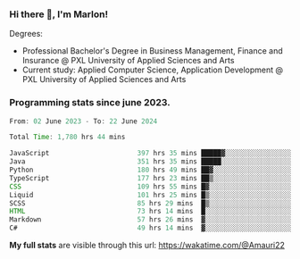 
### Hi there 👋, I'm Marlon!

Degrees: 
- Professional Bachelor's Degree in Business Management, Finance and Insurance @ PXL University of Applied Sciences and Arts
- Current study: Applied Computer Science, Application Development @ PXL University of Applied Sciences and Arts

### Programming stats since june 2023.
<!--START_SECTION:waka-->

```java
From: 02 June 2023 - To: 22 June 2024

Total Time: 1,780 hrs 44 mins

JavaScript                      397 hrs 35 mins █████▓░░░░░░░░░░░░░░░░░░░   22.20 %
Java                            351 hrs 35 mins █████░░░░░░░░░░░░░░░░░░░░   19.63 %
Python                          180 hrs 49 mins ██▓░░░░░░░░░░░░░░░░░░░░░░   10.10 %
TypeScript                      177 hrs 23 mins ██▒░░░░░░░░░░░░░░░░░░░░░░   09.91 %
CSS                             109 hrs 55 mins █▓░░░░░░░░░░░░░░░░░░░░░░░   06.14 %
Liquid                          101 hrs 25 mins █▒░░░░░░░░░░░░░░░░░░░░░░░   05.66 %
SCSS                            85 hrs 29 mins  █▒░░░░░░░░░░░░░░░░░░░░░░░   04.77 %
HTML                            73 hrs 14 mins  █░░░░░░░░░░░░░░░░░░░░░░░░   04.09 %
Markdown                        57 hrs 26 mins  ▓░░░░░░░░░░░░░░░░░░░░░░░░   03.21 %
C#                              49 hrs 14 mins  ▓░░░░░░░░░░░░░░░░░░░░░░░░   02.75 %
```

<!--END_SECTION:waka-->
**My full stats** are visible through this url: https://wakatime.com/@Amauri22
